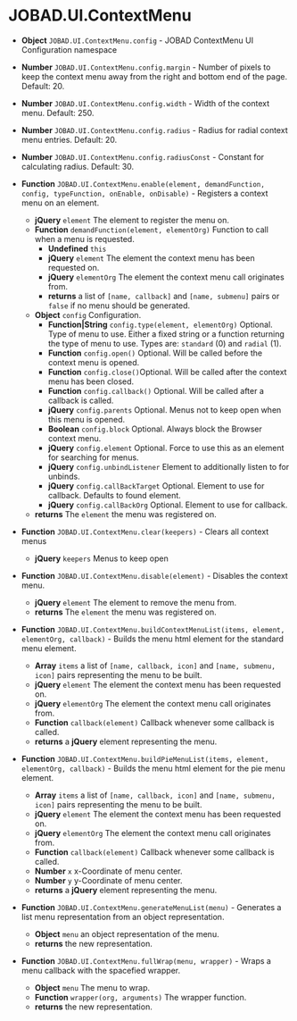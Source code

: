 # JOBAD.UI.ContextMenu

* **Object** `JOBAD.UI.ContextMenu.config` - JOBAD ContextMenu UI Configuration namespace
* **Number** `JOBAD.UI.ContextMenu.config.margin` - Number of pixels to keep the context menu away from the right and bottom end of the page. Default: 20. 
* **Number** `JOBAD.UI.ContextMenu.config.width` - Width of the context menu. Default: 250. 
* **Number** `JOBAD.UI.ContextMenu.config.radius` - Radius for radial context menu entries. Default: 20. 
* **Number** `JOBAD.UI.ContextMenu.config.radiusConst` - Constant for calculating radius. Default: 30. 
* **Function** `JOBAD.UI.ContextMenu.enable(element, demandFunction, config, typeFunction, onEnable, onDisable)` - Registers a context menu on an element.
	* **jQuery** `element` The element to register the menu on. 
	* **Function** `demandFunction(element, elementOrg)` Function to call when a menu is requested. 
		* **Undefined** `this`
		* **jQuery** `element` The element the context menu has been requested on. 
		* **jQuery** `elementOrg` The element the context menu call originates from. 
		* **returns** a list of `[name, callback]` and `[name, submenu]` pairs or `false` if no menu should be generated. 
	* **Object** `config` Configuration. 
		* **Function|String** `config.type(element, elementOrg)` Optional. Type of menu to use. Either a fixed string or a function returning the type of menu to use. Types are: `standard` (0) and `radial` (1). 
		* **Function** `config.open()` Optional. Will be called before the context menu is opened. 
		* **Function** `config.close()`Optional. Will be called after the context menu has been closed. 
		* **Function** `config.callback()` Optional. Will be called after a callback is called. 
		* **jQuery** `config.parents` Optional. Menus not to keep open when this menu is opened. 
		* **Boolean** `config.block` Optional. Always block the Browser context menu. 
		* **jQuery** `config.element` Optional. Force to use this as an element for searching for menus. 
		* **jQuery** `config.unbindListener` Element to additionally listen to for unbinds. 
		* **jQuery** `config.callBackTarget` Optional. Element to use for callback. Defaults to found element. 
		* **jQuery** `config.callBackOrg`	Optional. Element to use for callback. 
	* **returns** The `element` the menu was registered on.
* **Function** `JOBAD.UI.ContextMenu.clear(keepers)` - Clears all context menus
	* **jQuery** `keepers` Menus to keep open
* **Function** `JOBAD.UI.ContextMenu.disable(element)` - Disables the context menu. 
	* **jQuery** `element` The element to remove the menu from. 
	* **returns** The `element` the menu was registered on. 
* **Function** `JOBAD.UI.ContextMenu.buildContextMenuList(items, element, elementOrg, callback)` - Builds the menu html element for the standard menu element. 
	* **Array** `items` a list of `[name, callback, icon]` and `[name, submenu, icon]` pairs representing the menu to be built. 
	* **jQuery** `element` The element the context menu has been requested on. 
	* **jQuery** `elementOrg` The element the context menu call originates from. 
	* **Function** `callback(element)` Callback whenever some callback is called. 
	* **returns** a **jQuery** element representing the menu. 
* **Function** `JOBAD.UI.ContextMenu.buildPieMenuList(items, element, elementOrg, callback)` - Builds the menu html element for the pie menu element. 
	* **Array** `items` a list of `[name, callback, icon]` and `[name, submenu, icon]` pairs representing the menu to be built. 
	* **jQuery** `element` The element the context menu has been requested on. 
	* **jQuery** `elementOrg` The element the context menu call originates from. 
	* **Function** `callback(element)` Callback whenever some callback is called. 
	* **Number** `x` x-Coordinate of menu center. 
	* **Number** `y` y-Coordinate of menu center. 
	* **returns** a **jQuery** element representing the menu. 

* **Function** `JOBAD.UI.ContextMenu.generateMenuList(menu)` - Generates a list menu representation from an object representation. 
	* **Object** `menu` an object representation of the menu. 
	* **returns** the new representation. 
* **Function** `JOBAD.UI.ContextMenu.fullWrap(menu, wrapper)` - Wraps a menu callback with the spacefied wrapper. 
	* **Object** `menu` The menu to wrap. 
	* **Function** `wrapper(org, arguments)` The wrapper function. 
	* **returns** the new representation. 